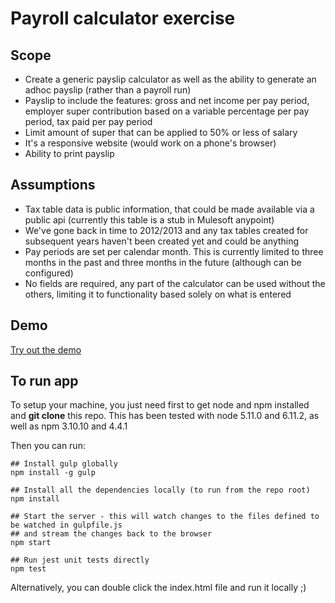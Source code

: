 # Payroll calculator exercise

## Scope
- Create a generic payslip calculator as well as the ability to generate an adhoc payslip (rather than a payroll run)
- Payslip to include the features: gross and net income per pay period, employer super contribution based on a variable percentage per pay period, tax paid per pay period
- Limit amount of super that can be applied to 50% or less of salary
- It's a responsive website (would work on a phone's browser)
- Ability to print payslip

## Assumptions
- Tax table data is public information, that could be made available via a public api (currently this table is a stub in Mulesoft anypoint)
- We've gone back in time to 2012/2013 and any tax tables created for subsequent years haven't been created yet and could be anything
- Pay periods are set per calendar month. This is currently limited to three months in the past and three months in the future (although can be configured)
- No fields are required, any part of the calculator can be used without the others, limiting it to functionality based solely on what is entered

## Demo
[Try out the demo](https://jmgoodin.github.io/payroll-calculator/demo/)

## To run app

To setup your machine, you just need first to get node and npm installed and **git clone** this repo.
This has been tested with node 5.11.0 and 6.11.2, as well as npm 3.10.10 and 4.4.1

Then you can run:

    ## Install gulp globally
    npm install -g gulp

    ## Install all the dependencies locally (to run from the repo root)
    npm install

    ## Start the server - this will watch changes to the files defined to be watched in gulpfile.js
    ## and stream the changes back to the browser
    npm start

    ## Run jest unit tests directly
    npm test

Alternatively, you can double click the index.html file and run it locally ;)
